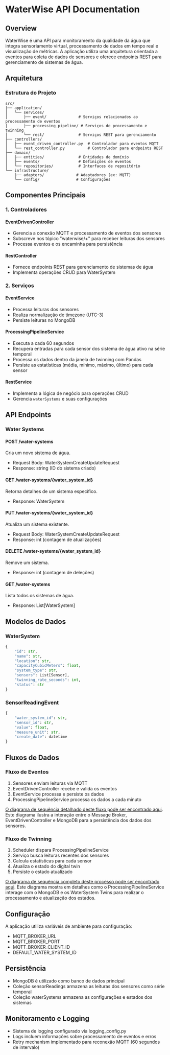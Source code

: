 # WaterWise API Documentation

## Overview

WaterWise é uma API para monitoramento da qualidade da água que integra sensoriamento virtual, processamento de dados em tempo real e visualização de métricas. A aplicação utiliza uma arquitetura orientada a eventos para coleta de dados de sensores e oferece endpoints REST para gerenciamento de sistemas de água.

## Arquitetura

### Estrutura do Projeto

```
src/
├── application/
│   └── services/
│       ├── event/              # Serviços relacionados ao processamento de eventos
│       ├── processing_pipeline/ # Serviços de processamento e twinning
│       └── rest/               # Serviços REST para gerenciamento
├── controllers/
│   ├── event_driven_controller.py  # Controlador para eventos MQTT
│   └── rest_controller.py          # Controlador para endpoints REST
├── domain/
│   ├── entities/               # Entidades de domínio
│   ├── events/                 # Definições de eventos
│   └── repositories/           # Interfaces de repositório
└── infrastructure/
    ├── adapters/              # Adaptadores (ex: MQTT)
    └── config/                # Configurações

```

## Componentes Principais

### 1. Controladores

#### EventDrivenController

- Gerencia a conexão MQTT e processamento de eventos dos sensores
- Subscreve nos tópico "waterwise/+" para receber leituras dos sensores
- Processa eventos e os encaminha para persistência

#### RestController

- Fornece endpoints REST para gerenciamento de sistemas de água
- Implementa operações CRUD para WaterSystem

### 2. Serviços

#### EventService

- Processa leituras dos sensores
- Realiza normalização de timezone (UTC-3)
- Persiste leituras no MongoDB

#### ProcessingPipelineService

- Executa a cada 60 segundos
- Recupera entradas para cada sensor dos sistema de água ativo na série temporal
- Processa os dados dentro da janela de twinning com Pandas
- Persiste as estatísticas (média, mínimo, máximo, último) para cada sensor

#### RestService

- Implementa a lógica de negócio para operações CRUD
- Gerencia ```waterSystems``` e suas configurações

## API Endpoints

### Water Systems

#### POST /water-systems

Cria um novo sistema de água.

- Request Body: WaterSystemCreateUpdateRequest
- Response: string (ID do sistema criado)

#### GET /water-systems/{water_system_id}

Retorna detalhes de um sistema específico.

- Response: WaterSystem

#### PUT /water-systems/{water_system_id}

Atualiza um sistema existente.

- Request Body: WaterSystemCreateUpdateRequest
- Response: int (contagem de atualizações)

#### DELETE /water-systems/{water_system_id}

Remove um sistema.

- Response: int (contagem de deleções)

#### GET /water-systems

Lista todos os sistemas de água.

- Response: List[WaterSystem]

## Modelos de Dados

### WaterSystem

```python
{
    "id": str,
    "name": str,
    "location": str,
    "capacityCubicMeters": float,
    "system_type": str,
    "sensors": List[Sensor],
    "twinning_rate_seconds": int,
    "status": str
}
```

### SensorReadingEvent

```python
{
    "water_system_id": str,
    "sensor_id": str,
    "value": float,
    "measure_unit": str,
    "create_date": datetime
}
```

## Fluxos de Dados

### Fluxo de Eventos

1. Sensores enviam leituras via MQTT
2. EventDrivenController recebe e valida os eventos
3. EventService processa e persiste os dados
4. ProcessingPipelineService processa os dados a cada minuto

[O diagrama de sequência detalhado deste fluxo pode ser encontrado aqui](https://github.com/beatrizmenezes2019/waterwise/blob/76d682e8efb8276021ae4681d8854a9eadd797ff/docs/diagrams/ds-persistencia-medicoes.png). Este diagrama ilustra a interação entre o Message Broker, EventDrivenController e MongoDB para a persistência dos dados dos sensores.

### Fluxo de Twinning

1. Scheduler dispara ProcessingPipelineService
2. Serviço busca leituras recentes dos sensores
3. Calcula estatísticas para cada sensor
4. Atualiza o estado do digital twin
5. Persiste o estado atualizado

[O diagrama de sequência completo deste processo pode ser encontrado aqui](https://github.com/beatrizmenezes2019/waterwise/blob/091dd9e6a2e366023ef6836c0cfee0ae0ac25cff/docs/diagrams/ds-processing-pipeline.png). Este diagrama mostra em detalhes como o ProcessingPipelineService interage com o MongoDB e os WaterSystem Twins para realizar o processamento e atualização dos estados.

## Configuração

A aplicação utiliza variáveis de ambiente para configuração:

- MQTT_BROKER_URL
- MQTT_BROKER_PORT
- MQTT_BROKER_CLIENT_ID
- DEFAULT_WATER_SYSTEM_ID

## Persistência

- MongoDB é utilizado como banco de dados principal
- Coleção sensorReadings armazena as leituras dos sensores como série temporal
- Coleção waterSystems armazena as configurações e estados dos sistemas

## Monitoramento e Logging

- Sistema de logging configurado via logging_config.py
- Logs incluem informações sobre processamento de eventos e erros
- Retry mechanism implementado para reconexão MQTT (60 segundos de intervalo)
